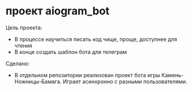 # проект aiogram_bot
Цель проекта:
- В процессе научиться писать код чище, проще, доступнее для чтения
- В конце создать шаблон бота для телеграм

Сделано:
- В отдельном репозитории реализован проект бота игры Камень-Ножницы-Бамага.
Играет асинхронно с разными пользователями. 